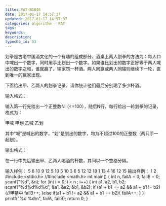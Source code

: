 ```yaml
---
title: PAT B1046
date: 2017-01-17 14:57:37
updated: 2017-01-17 14:57:37
categories: algorithm - PAT
tags: 
keywords:
description:
typecho_id: 53
---
```


划拳是古老中国酒文化的一个有趣的组成部分。酒桌上两人划拳的方法为：每人口中喊出一个数字，同时用手比划出一个数字。如果谁比划出的数字正好等于两人喊出的数字之和，谁就赢了，输家罚一杯酒。两人同赢或两人同输则继续下一轮，直到唯一的赢家出现。

下面给出甲、乙两人的划拳记录，请你统计他们最后分别喝了多少杯酒。

输入格式：

输入第一行先给出一个正整数N（<=100），随后N行，每行给出一轮划拳的记录，格式为：

甲喊 甲划 乙喊 乙划

其中“喊”是喊出的数字，“划”是划出的数字，均为不超过100的正整数（两只手一起划）。

输出格式：

在一行中先后输出甲、乙两人喝酒的杯数，其间以一个空格分隔。

输入样例：
5
8 10 9 12
5 10 5 10
3 8 5 12
12 18 1 13
4 16 12 15
输出样例：
1 2
    #include <stdio.h>
    //#include <math.h>
    int main() {
        int n, failA = 0, failB = 0;
        scanf("%d", &n);
        for (int i = 0; i < n ; i++) {
            int a1, a2, b1, b2;
            scanf("%d%d%d%d", &a1, &a2, &b1, &b2);
            if (a1 + b1 == a2 && a1 + b1 != b2) {//甲猜中
                failB++;
            }else if(a1 + b1 != a2 && a1 + b1 == b2){
                failA++;
            }
        }
        printf("%d %d\n", failA, failB);
        return 0;
    }